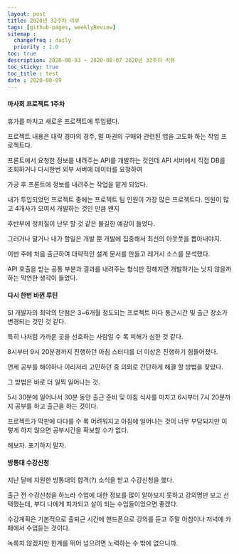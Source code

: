 ```yaml
---
layout: post
title: 2020년 32주차 리뷰
tags: [github-pages, weeklyReview]
sitemap :
  changefreq : daily
  priority : 1.0    
toc: true
description: 2020-08-03 ~ 2020-08-07 2020년 32주차 리뷰      
toc_sticky: true    
toc_title : test    
date : 2020-08-09
---           
```


#### 마사회 프로젝트 1주차 
휴가를 마치고 새로운 프로젝트에 투입됐다.

프로젝트 내용은 대략 경마의 경주, 말 마권의 구매와 관련된 앱을 고도화 하는 작업 프로젝트다.

프론트에서 요청한 정보를 내려주는 API를 개발하는 것인데 API 서버에서 직접 DB를 조회하거나 다시한번 외부 서버에 데이터를 요청하여 

가공 후 프론트에 정보를 내려주는 작업을 맡게 되었다.

내가 투입되었던 프로젝트 중에는 프로젝트 팀 인원이 가장 많은 프로젝트다. 인원이 많고 4개사가 모여서 개발하는 것인 만큼 왠지

후반부에 정치질이 난무 할 것 같은 불길한 예감이 들었다.

그러거나 말거나 내가 할일은 개발 뿐 개발에 집중해서 최선의 아웃풋을 뽑아내야지. 

이번 주에 처음 출근하여 대략적인 설계 문서를 만들고 레거시 소스를 분석했다. 

API 호출을 받는 공통 부분과 결과를 내려주는 형식만 정해지면 개발하기는 낫지 않을까 하는 막연한 생각이 들었다.


#### 다시 한번 바뀐 루틴

SI 개발자의 최악의 단점은 3~6개월 정도되는 프로젝트 마다 통근시간 및 출근 장소가 변경되는 것인 것 같다.

특히 나처럼 가까운 곳을 선호하는 사람일 수 록 피해가 심한 것 같다.

8시부터 9시 20분경까지 진행하던 아침 스터디를 더 이상은 진행하기 힘들어졌다.

언제 공부를 해야하나 이리저리 고민하던 중 의외로 간단하게 해결 할 방법을 찾았다.

그 방법은 바로 더 일찍 일어나는 것. 

5시 30분에 일어나서 30분 동안 출근 준비 및 아침 식사를 마치고 6시부터 7시 20분까지 공부를 하고 출근을  하는 것이다.

프로젝트가 막판에 다다를 수 록 어려워지고 아침에 일어나는 것이 너무 부담되지만 이렇게 하지 않으면 공부시간을 확보할 수가 없다.

해보자. 포기하지 말자.


#### 방통대 수강신청 

지난 달에 지원한 방통대의 합격(?) 소식을 받고 수강신청을 했다. 

출근 전 수강신청을 하느라 수업에 대한 정보를 많이 알아보지 못하고 강의명만 보고 선택했는데, 부디 나에게 피가되고 살이 되는 수업들이었으면 좋겠다.

수강계획은 기본적으로 출퇴근 시간에 핸드폰으로 강의를 듣고 주말 아침이나 저녁에 카페에서 수업듣는 것이다.

녹록치 않겠지만 한계를 뛰어 넘으려면 노력하는 수 밖에 없으니까.